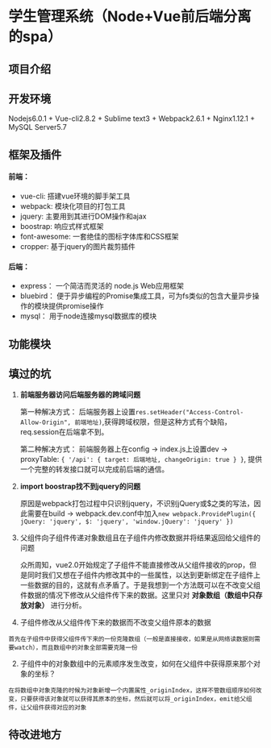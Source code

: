 # 学生管理系统（Node+Vue前后端分离的spa）
## 项目介绍

## 开发环境
Nodejs6.0.1 + Vue-cli2.8.2 + Sublime text3 + Webpack2.6.1 + Nginx1.12.1 + MySQL Server5.7

## 框架及插件
#### 前端：
- vue-cli: 搭建vue环境的脚手架工具
- webpack: 模块化项目的打包工具
- jquery: 主要用到其进行DOM操作和ajax
- boostrap: 响应式样式框架
- font-awesome: 一套绝佳的图标字体库和CSS框架
- cropper: 基于jquery的图片裁剪插件

#### 后端：
- express： 一个简洁而灵活的 node.js Web应用框架
- bluebird： 便于异步编程的Promise集成工具，可为fs类似的包含大量异步操作的模块提供promise操作
- mysql： 用于node连接mysql数据库的模块

## 功能模块

## 填过的坑
1. **前端服务器访问后端服务器的跨域问题**

    第一种解决方式： 后端服务器上设置`res.setHeader("Access-Control-Allow-Origin", 前端地址)`,获得跨域权限，但是这种方式有个缺陷，req.session在后端拿不到。
 
    第二种解决方式： 前端服务器上在config -> index.js上设置dev -> proxyTable: `{ '/api': { target: 后端地址, changeOrigin: true } }`, 提供一个完整的转发接口就可以完成前后端的通信。
 
2. **import boostrap找不到jquery的问题**

    原因是webpack打包过程中只识别jquery，不识别jQuery或$之类的写法，因此需要在build -> webpack.dev.conf中加入`new webpack.ProvidePlugin({ jQuery: 'jquery', $: 'jquery', 'window.jQuery': 'jquery' })`
 
3. 父组件向子组件传递对象数组且在子组件内修改数据并将结果返回给父组件的问题

    众所周知，vue2.0开始规定了子组件不能直接修改从父组件接收的prop，但是同时我们又想在子组件内修改其中的一些属性，以达到更新绑定在子组件上一些数据的目的，这就有点矛盾了。于是我想到一个方法既可以在不改变父组件数据的情况下修改从父组件传下来的数据。这里只对 **对象数组（数组中只存放对象）** 进行分析。
  1. 子组件修改从父组件传下来的数据而不改变父组件原本的数据

    首先在子组件中获得父组件传下来的一份克隆数组（一般是直接接收，如果是从网络读数据则需要watch），而且数组中的对象全部需要克隆一份

  2. 子组件中的对象数组中的元素顺序发生改变，如何在父组件中获得原来那个对象的坐标？

    在将数组中对象克隆的时候为对象新增一个内置属性_originIndex，这样不管数组顺序如何改变，只要获得该对象就可以获得其原本的坐标，然后就可以将_originIndex，emit给父组件，让父组件获得对应的对象

## 待改进地方
